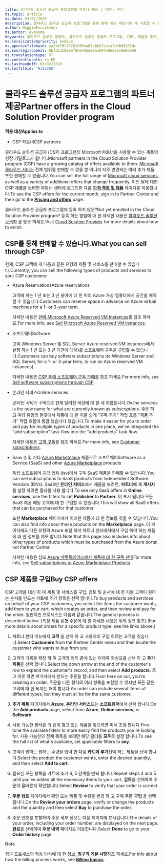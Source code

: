 ```yaml
---
title: 클라우드 솔루션 공급자 프로그램의 파트너 제품 | 파트너 센터
ms.topic: article
ms.date: 03/01/2019
description: 클라우드 솔루션 공급자 프로그램을 통해 판매 하는 파트너에 게 사용할 수 있는 제품에 알아봅니다.
author: MaggiePucciEvans
ms.author: evansma
keywords: 클라우드 솔루션 공급자, 클라우드 솔루션 공급자 프로그램, CSP, 제품을 추가, 고객, 파트너 제공, CSP 제품, 클라우드 기반 서비스를 판매 Azure, Office 365, Dynamics, CSP 파트너, CSP, Azure RI에서에서 판매, Azure 가상 컴퓨터의 경우 Azure 예약 예약, 온라인 서비스, 구독 소프트웨어 AHUB, azure SQL Server, Windows Server에서 Azure, 고객 구독
ms.localizationpriority: medium
ms.openlocfilehash: ea246701f57615064a87abb37cecafbb0d9151dc
ms.sourcegitcommit: 8bfd1358a0ef86e46bee2a1097d86de3c9e969e8
ms.translationtype: MT
ms.contentlocale: ko-KR
ms.lasthandoff: 03/02/2019
ms.locfileid: "9122260"
---
```

# <a name="partner-offers-in-the-cloud-solution-provider-program"></a><span data-ttu-id="9b01b-104">클라우드 솔루션 공급자 프로그램의 파트너 제공</span><span class="sxs-lookup"><span data-stu-id="9b01b-104">Partner offers in the Cloud Solution Provider program</span></span> 

**<span data-ttu-id="9b01b-105">적용 대상</span><span class="sxs-lookup"><span data-stu-id="9b01b-105">Applies to</span></span>**

-  <span data-ttu-id="9b01b-106">CSP 파트너</span><span class="sxs-lookup"><span data-stu-id="9b01b-106">CSP partners</span></span>

<span data-ttu-id="9b01b-107">클라우드 솔루션 공급자 (CSP) 프로그램의 Microsoft 파트너를 사용할 수 있는 제품의 성장 카탈로그가 합니다.</span><span class="sxs-lookup"><span data-stu-id="9b01b-107">Microsoft partners in the Cloud Solution Provider program (CSP) have a growing catalog of offers available to them.</span></span> <span data-ttu-id="9b01b-108">[Microsoft 클라우드 서비스](https://partner.microsoft.com/cloud-solution-provider/products-and-services) 전체 범위를 판매할 수 있을 뿐 아니라 자주 변경되는 여러 추가 제품 또한 판매할 수 있습니다.</span><span class="sxs-lookup"><span data-stu-id="9b01b-108">You can sell the full range of [Microsoft cloud services](https://partner.microsoft.com/cloud-solution-provider/products-and-services), as well as a variety of additional offers that change frequently.</span></span> <span data-ttu-id="9b01b-109">이번 달에 대한 CSP 제품을 보려면 파트너 센터에 로그인한 다음 [**가격 책정 및 제품**](https://partnercenter.microsoft.com/pcv/sales) 페이지로 이동합니다.</span><span class="sxs-lookup"><span data-stu-id="9b01b-109">To see the CSP offers for the current month, sign in to Partner Center and then go to the [**Pricing and offers**](https://partnercenter.microsoft.com/pcv/sales) page.</span></span>  

<span data-ttu-id="9b01b-110">클라우드 솔루션 공급자 프로그램에 등록 하지 않은?</span><span class="sxs-lookup"><span data-stu-id="9b01b-110">Not yet enrolled in the Cloud Solution Provider program?</span></span> <span data-ttu-id="9b01b-111">등록 하는 방법에 대 한 자세한 내용은 [클라우드 솔루션 공급자](https://partner.microsoft.com/cloud-solution-provider) 를 방문 하세요.</span><span class="sxs-lookup"><span data-stu-id="9b01b-111">Visit [Cloud Solution Provider](https://partner.microsoft.com/cloud-solution-provider) for more details about how to enroll.</span></span> 

## <a name="what-you-can-sell-through-csp"></a><span data-ttu-id="9b01b-112">CSP를 통해 판매할 수 있습니다.</span><span class="sxs-lookup"><span data-stu-id="9b01b-112">What you can sell through CSP</span></span>

<span data-ttu-id="9b01b-113">현재, CSP 고객에 게 다음과 같은 유형의 제품 및 서비스를 판매할 수 있습니다.</span><span class="sxs-lookup"><span data-stu-id="9b01b-113">Currently, you can sell the following types of products and services to your CSP customers:</span></span>

- <span data-ttu-id="9b01b-114">Azure Reservations</span><span class="sxs-lookup"><span data-stu-id="9b01b-114">Azure reservations</span></span><br> 

    <span data-ttu-id="9b01b-115">고객에 게는 1 년 또는 3 년 용어에 대 한 미리 Azure 가상 컴퓨터에서 공간을 예약할 수 있습니다.</span><span class="sxs-lookup"><span data-stu-id="9b01b-115">Customers can reserve space in advance on Azure virtual machines for a 1- or 3-year term.</span></span><br>
    
    <span data-ttu-id="9b01b-116">자세한 내용은 [판매 Microsoft Azure Reserved VM Instances](azure-reservations.md)를 참조 하세요.</span><span class="sxs-lookup"><span data-stu-id="9b01b-116">For more info, see [Sell Microsoft Azure Reserved VM Instances](azure-reservations.md).</span></span>

- <span data-ttu-id="9b01b-117">소프트웨어</span><span class="sxs-lookup"><span data-stu-id="9b01b-117">Software</span></span><br>

    <span data-ttu-id="9b01b-118">고객 (Windows Server 및 SQL Server Azure reserved VM instances에서 실행 하는 1 년 또는 3 년 기간에 대해)를 소프트웨어 구독을 구입할 수 있습니다.</span><span class="sxs-lookup"><span data-stu-id="9b01b-118">Customers can buy software subscriptions (to Windows Server and SQL Server, for a 1- or 3-year term, to run on Azure reserved VM instances).</span></span><br>
 
    <span data-ttu-id="9b01b-119">자세한 내용은 [CSP 통해 소프트웨어 구독 판매](csp-software-subscriptions.md)를 참조 하세요.</span><span class="sxs-lookup"><span data-stu-id="9b01b-119">For more info, see [Sell software subscriptions through CSP](csp-software-subscriptions.md).</span></span>  

- <span data-ttu-id="9b01b-120">온라인 서비스</span><span class="sxs-lookup"><span data-stu-id="9b01b-120">Online services</span></span><br>

    <span data-ttu-id="9b01b-121">*온라인 서비스* *구독*으로 현재 알려진 세션에 대 한 새 이름입니다.</span><span class="sxs-lookup"><span data-stu-id="9b01b-121">*Online services* is the new name for what are currently known as *subscriptions*.</span></span> <span data-ttu-id="9b01b-122">주문 하 고 여러 유형의 한곳에서 제품에 대 한 지불 쉽게 "구독 추가" 작업 흐름 "제품 추가" 작업 흐름에 통합 했습니다 했습니다.</span><span class="sxs-lookup"><span data-stu-id="9b01b-122">To make it easier for you to order and pay for multiple types of products in one place, we've integrated the "add subscription" task flow into the "add products" task flow.</span></span><br>
    
    <span data-ttu-id="9b01b-123">자세한 내용은 [고객 구독](customer-subscriptions.md)을 참조 하세요.</span><span class="sxs-lookup"><span data-stu-id="9b01b-123">For more info, see [Customer subscriptions](customer-subscriptions.md).</span></span>

- <span data-ttu-id="9b01b-124">Saas () 및 기타 [Azure Marketplace](https://azuremarketplace.microsoft.com/marketplace) 제품으로 소프트웨어</span><span class="sxs-lookup"><span data-stu-id="9b01b-124">Software as a Service (SaaS) and other [Azure Marketplace](https://azuremarketplace.microsoft.com/marketplace) products</span></span><br>

    <span data-ttu-id="9b01b-125">독립 소프트웨어 공급 업체 (Isv)에서 구독 SaaS 제품을 판매할 수 있습니다.</span><span class="sxs-lookup"><span data-stu-id="9b01b-125">You can sell subscriptions to SaaS products from Independent Software Vendors (ISVs).</span></span> <span data-ttu-id="9b01b-126">SaaS만 **온라인 서비스**에서 제품을 보려면, **파트너**에 게 **게시자** 를 설정 하려면 필터를 사용 합니다.</span><span class="sxs-lookup"><span data-stu-id="9b01b-126">To see only SaaS offers in **Online services**, use the filters to set **Publisher** to **Partner**.</span></span> <span data-ttu-id="9b01b-127">이 표시 됩니다 모든 SaaS 제공 해당 고객에 대 한 구입할 수 있습니다.</span><span class="sxs-lookup"><span data-stu-id="9b01b-127">This will show all SaaS offers that can be purchased for that customer.</span></span><br>
    
    <span data-ttu-id="9b01b-128">또한 **Marketplace** 페이지에서 이러한 제품에 대 한 정보를 찾을 수 있습니다.</span><span class="sxs-lookup"><span data-stu-id="9b01b-128">You can also find info about these products on the **Marketplace** page.</span></span> <span data-ttu-id="9b01b-129">이 페이지에도 다른 유형의 Azure 포털 하지 파트너 센터에서에서 구입 해야 하는 제품에 대 한 정보를 메모 합니다.</span><span class="sxs-lookup"><span data-stu-id="9b01b-129">Note that this page also includes info about other types of products which must be purchased from the Azure portal, not Partner Center.</span></span><br>

    <span data-ttu-id="9b01b-130">자세한 내용은 참조 [Azure 마켓플레이스에서 제품에 대 한 구독 판매](sell-marketplace-products.md)</span><span class="sxs-lookup"><span data-stu-id="9b01b-130">For more info, see [Sell subscriptions to Azure Marketplace Products](sell-marketplace-products.md)</span></span>


## <a name="buy-csp-offers"></a><span data-ttu-id="9b01b-131">CSP 제품을 구입</span><span class="sxs-lookup"><span data-stu-id="9b01b-131">Buy CSP offers</span></span>

<span data-ttu-id="9b01b-132">CSP 고객을 대신 하 여 제품 및 서비스를 구입, 검토 및 순서에 대 한 지불 고객이 원하는 순서를 만드는 카트에 추가 항목을 선택 합니다.</span><span class="sxs-lookup"><span data-stu-id="9b01b-132">To buy products and services on behalf of your CSP customers, you select the items the customer wants, add them to your cart, which creates an order, and then review and pay for the order.</span></span> <span data-ttu-id="9b01b-133">일반적인 프로세스는 다음과 같습니다.</span><span class="sxs-lookup"><span data-stu-id="9b01b-133">The general process is described below.</span></span> <span data-ttu-id="9b01b-134">(특정 제품 유형 주문에 대 한 자세한 내용은 위의 링크 참조).</span><span class="sxs-lookup"><span data-stu-id="9b01b-134">(For more details about orders for a specific product type, see the links above.)</span></span>

1. <span data-ttu-id="9b01b-135">파트너 센터 메뉴에서 **고객** 을 선택 하 고 사용자의 구입 하려는 고객을 찾습니다.</span><span class="sxs-lookup"><span data-stu-id="9b01b-135">Select **Customers** from the Partner Center menu and then locate the customer who wants to buy from you.</span></span> 

2. <span data-ttu-id="9b01b-136">고객의 기록을 확장 하 여 고객의 행의 끝에 있는 아래쪽 화살표를 선택 하 고 **추가 제품**을 선택 합니다.</span><span class="sxs-lookup"><span data-stu-id="9b01b-136">Select the down arrow at the end of the customer's row to expand the customer's record, and then select **Add products**.</span></span> <span data-ttu-id="9b01b-137">로그 아웃 하면 여기서에서 만드는 주문을 합니다.</span><span class="sxs-lookup"><span data-stu-id="9b01b-137">From here on out, you're creating an order.</span></span> <span data-ttu-id="9b01b-138">주문을 다른 형식의 여러 항목을 포함할 수 있지만 모든 같은 고객에 대 한 되지는 해야 합니다.</span><span class="sxs-lookup"><span data-stu-id="9b01b-138">An order can include several items of different types, but they must all be for the same customer.</span></span>

3. <span data-ttu-id="9b01b-139">**추가 제품** 페이지에서 **Azure**, **온라인 서비스**또는 **소프트웨어**에서 선택 합니다.</span><span class="sxs-lookup"><span data-stu-id="9b01b-139">On the **Add products** page, select from **Azure**, **Online services**, or **Software**.</span></span>

4. <span data-ttu-id="9b01b-140">사용 가능한 필터를 더 쉽게 찾고 있는 제품을 찾으려면 미세 조정 합니다.</span><span class="sxs-lookup"><span data-stu-id="9b01b-140">Fine-tune the available filters to more easily find the products you're looking for.</span></span> <span data-ttu-id="9b01b-141">사용 가능한의 전체 목록을 보려면 해당 필터를 **모두**로 설정 합니다.</span><span class="sxs-lookup"><span data-stu-id="9b01b-141">To see the full list of what's available, set applicable filters to **any**.</span></span> 

5. <span data-ttu-id="9b01b-142">고객이 원하는 원하는 수량을 입력 한 다음 **카트에 추가**선택 하는 제품을 선택 합니다.</span><span class="sxs-lookup"><span data-stu-id="9b01b-142">Select the product the customer wants, enter the desired quantity, and then select **Add to cart**.</span></span>

6. <span data-ttu-id="9b01b-143">필요한 모든 항목을 카트에 추가 4, 5 단계를 반복 합니다.</span><span class="sxs-lookup"><span data-stu-id="9b01b-143">Repeat steps 4 and 5 until you’ve added all the necessary items to your cart.</span></span> <span data-ttu-id="9b01b-144">**검토**를 선택하여 주문이 올바른지 확인합니다.</span><span class="sxs-lookup"><span data-stu-id="9b01b-144">Select **Review** to verify that your order is correct.</span></span>  

7. <span data-ttu-id="9b01b-145">**주문 검토** 페이지에서 확인 또는 제품 및 수량을 변경 하 고 구매 주문 **구입** 을 선택 합니다.</span><span class="sxs-lookup"><span data-stu-id="9b01b-145">On the **Review your orders** page, verify or change the products and the quantity and then select **Buy** to purchase the order.</span></span> 

8. <span data-ttu-id="9b01b-146">주문 번호를 포함하여 주문 세부 정보는 다음 페이지에 표시됩니다.</span><span class="sxs-lookup"><span data-stu-id="9b01b-146">The details of your order, including your order number, are displayed on the next page.</span></span> <span data-ttu-id="9b01b-147">**완료**를 선택하여 **주문 내역** 페이지로 이동합니다.</span><span class="sxs-lookup"><span data-stu-id="9b01b-147">Select **Done** to go to your **Order history** page.</span></span> 

> [!NOTE]
> <span data-ttu-id="9b01b-148">청구 프로세스의 작동 방식에 대 한 정보, [**청구의 기본 사항**](https://docs.microsoft.com/en-us/partner-center/billing-basics)참조 하세요.</span><span class="sxs-lookup"><span data-stu-id="9b01b-148">For info about how the billing process works, see [**Billing basics**](https://docs.microsoft.com/en-us/partner-center/billing-basics).</span></span>


